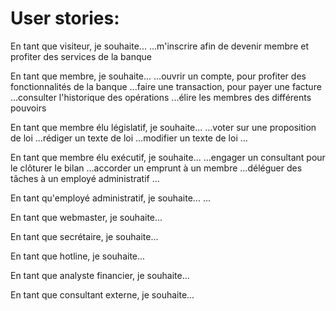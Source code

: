 # User stories:

 En tant que visiteur, je souhaite...
 ...m'inscrire afin de devenir membre et profiter des services de la banque

 En tant que membre, je souhaite...
 ...ouvrir un compte, pour profiter des fonctionnalités de la banque
 ...faire une transaction, pour payer une facture
 ...consulter l'historique des opérations
 ...élire les membres des différents pouvoirs

 En tant que membre élu législatif, je souhaite...
 ...voter sur une proposition de loi
 ...rédiger un texte de loi
 ...modifier un texte de loi
 ...

 En tant que membre élu exécutif, je souhaite...
 ...engager un consultant pour le clôturer le bilan
 ...accorder un emprunt à un membre
 ...déléguer des tâches à un employé administratif
 ...

 En tant qu'employé administratif, je souhaite...
 ...

 En tant que webmaster, je souhaite...


 En tant que secrétaire, je souhaite...


 En tant que hotline, je souhaite...


 En tant que analyste financier, je souhaite...


 En tant que consultant externe, je souhaite...

